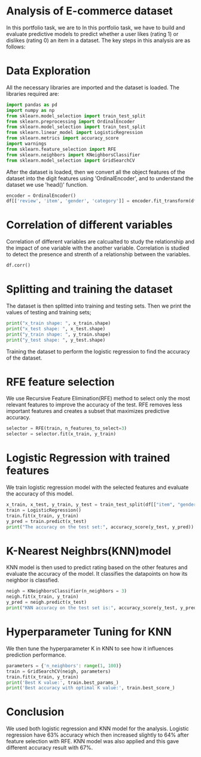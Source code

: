 # Analysis of E-commerce dataset

In this portfolio task, we are to 
In this portfolio task, we have to build and evaluate predictive models to predict whether a user likes (rating 1) or dislikes (rating 0) an item in a dataset. The key steps in this analysis are as follows:

# Data Exploration 

All the necessary libraries are imported and the dataset is loaded. The libraries required are: 

```python 
import pandas as pd 
import numpy as np 
from sklearn.model_selection import train_test_split
from sklearn.preprocessing import OrdinalEncoder
from sklearn.model_selection import train_test_split
from sklearn.linear_model import LogisticRegression
from sklearn.metrics import accuracy_score
import warnings
from sklearn.feature_selection import RFE
from sklearn.neighbors import KNeighborsClassifier
from sklearn.model_selection import GridSearchCV
```

After the dataset is loaded, then we convert all the object features of the dataset into the digit features using 'OrdinalEncoder', and to understand the dataset we use 'head()' function. 

```python
encoder = OrdinalEncoder()
df[['review', 'item', 'gender', 'category']] = encoder.fit_transform(df[['review', 'item', 'gender', 'category']])
```

# Correlation of different variables

Correlation of different variables are calcualted to study the relationship and the impact of one variable with the another variable. Correlation is studied to detect the presence and strenth of a relationship between the variables. 

```python
df.corr()
```
# Splitting and training the dataset

The dataset is then splitted into training and testing sets. 
Then we print the values of testing and training sets;

```python
print("x_train shape: ", x_train.shape)
print("x_test shape: ", x_test.shape)
print("y_train shape: ", y_train.shape)
print("y_test shape: ", y_test.shape)
```

Training the dataset to perform the logistic regression to find the accuracy of the dataset.

# RFE feature selection

We use Recursive Feature Elimination(RFE) method to select only the most relevant features to improve the accuracy of the test. RFE removes less important features and creates a subset that maximizes predictive accuracy. 

```python
selector = RFE(train, n_features_to_select=3)
selector = selector.fit(x_train, y_train)
```

# Logistic Regression with trained features

We train logistic regression model with the selected features and evaluate the accuracy of this model. 

```python
x_train, x_test, y_train, y_test = train_test_split(df[["item", "gender", "category"]], df['rating'], test_size=0.2, random_state=42)
train = LogisticRegression()
train.fit(x_train, y_train)
y_pred = train.predict(x_test)
print("The accuracy on the test set:", accuracy_score(y_test, y_pred))
```

# K-Nearest Neighbrs(KNN)model

KNN model is then used to predict rating based on the other features and evaluate the accuracy of the model. It classifies the datapoints on how its neighbor is classfied. 

```python
neigh = KNeighborsClassifier(n_neighbors = 3)
neigh.fit(x_train, y_train)
y_pred = neigh.predict(x_test)
print("KNN accuracy on the test set is:", accuracy_score(y_test, y_pred))
```
# Hyperparameter Tuning for KNN

We then tune the hyperparameter K in KNN to see how it influences prediction performance. 

```python
parameters = {'n_neighbors': range(1, 100)}
train = GridSearchCV(neigh, parameters)
train.fit(x_train, y_train)
print('Best K value:', train.best_params_)
print('Best accuracy with optimal K value:', train.best_score_)
```

# Conclusion

We used both logistic regression and KNN model for the analysis. Logistic regression have 63% accuracy which then increased slightly to 64% after feature selection with RFE. KNN model was also applied and this gave different accuracy result with 67%. 